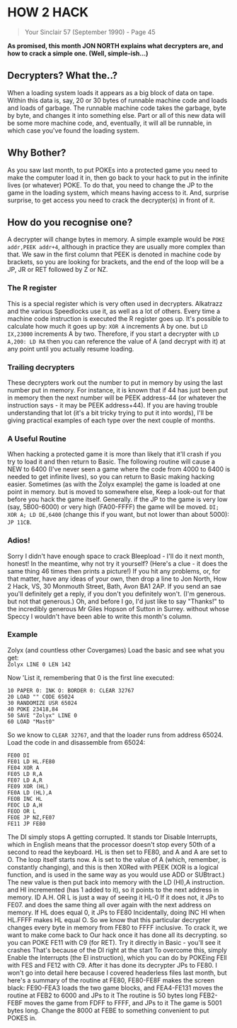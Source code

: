 # HOW 2 HACK
> Your Sinclair 57 (September 1990) - Page 45

**As promised, this month
JON NORTH explains what
decrypters are, and how to
crack a simple one. (Well, simple-ish...)**

## Decrypters? What the..?
When a loading system loads it appears
as a big block of data on tape. Within
this data is, say, 20 or 30 bytes of
runnable machine code and loads and
loads of garbage. The runnable
machine code takes the garbage, byte
by byte, and changes it into something
else. Part or all of this new data will be
some more machine code, and, eventually,
it will all be runnable, in which case you've
found the loading system.

## Why Bother?
As you saw last month, to put POKEs into
a protected game you need to make the
computer load it in, then go back to your
hack to put in the infinite lives (or
whatever) POKE. To do that, you need to
change the JP to the game in the loading
system, which means having access to it.
And, surprise surprise, to get access
you need to crack the decrypter(s) in
front of it.

## How do you recognise one?
A decrypter will change bytes in memory. A
simple example would be `POKE addr,PEEK addr+4`, although in practice they are usually more complex than that.
We saw in the first column that PEEK is
denoted in machine code by brackets, so
you are looking for brackets, and the end
of the loop will be a JP, JR or RET followed
by Z or NZ.

### The R register
This is a special register
which is very often used in
decrypters. Alkatrazz and the various
Speedlocks use it, as well as a lot of
others. Every time a machine code
instruction is executed the R register goes
up. It's possible to calculate how much it
goes up by: `XOR A` increments A by one.
but `LD IX,23000` increments A by two.
Therefore, if you start a decrypter with 
`LD A,200: LD RA` then you can reference the
value of A (and decrypt with it) at any point
until you actually resume loading.

### Trailing decrypters
These decrypters work out the number to
put in memory by using the last number
put in memory. For instance, it is known
that if 44 has just been put in memory then
the next number will be PEEK address-44
(or whatever the instruction says - it may
be PEEK address+44). If you are having
trouble understanding that lot (it's a bit
tricky trying to put it into words), I'll be
giving practical examples of each type over
the next couple of months.

### A Useful Routine
When hacking a protected game it is more
than likely that it'll crash if you try to load it
and then return to Basic. The following
routine will cause a NEW to 6400 (I've
never seen a game where the code from
4000 to 6400 is needed to get infinite
lives), so you can return to Basic making
hacking easier. Sometimes (as with the
Zolyx example) the game is loaded at one
point in memory. but is moved to
somewhere else, Keep a look-out for that
before you hack the game itself. Generally.
if the JP to the game is very low (say,
5B00-6000) or very high (FA00-FFFF) the
game will be moved. `DI; XOR A; LD DE,6400` 
(change this if you want, but not
lower than about 5000): `JP 11CB`.

### Adios!
Sorry I didn't have enough space to crack
Bleepload - I'll do it next month, honest! In
the meantime, why not try it yourself?
(Here's a clue - it does the same thing 46
times then prints a picture!) If you hit any
problems, or, for that matter, have any
ideas of your own, then drop a line to Jon
North, How 2 Hack, VS, 30 Monmouth
Street, Bath, Avon BA1 2AP. If you send
an sae you'll definitely get a reply, if you
don't you definitely won't. (I'm generous.
but not that generous.)
Oh, and before I go, I'd just like to say
"Thanks!" to the incredibly generous Mr
Giles Hopson of Sutton in Surrey. without
whose Speccy I wouldn't have been able
to write this month's column.

### Example
Zolyx (and countless other
Covergames)
Load the basic and see what
you get:  
`Zolyx LINE 0 LEN 142`

Now 'List it, remembering
that 0 is the first line
executed:
```basic
10 PAPER 0: INK O: BORDER 0: CLEAR 32767
20 LOAD "" CODE 65024
30 RANDOMIZE USR 65024
40 POKE 23418,84
50 SAVE "Zolyx" LINE 0
60 LOAD "Mast0"
```
So we know to `CLEAR 32767`, and that the loader
runs from address 65024.  
Load the code in and
disassemble from 65024:

```assembly
FE00 DI
FE01 LD HL.FE80
FE04 XOR A
FE05 LD R,A
FE07 LD A,R
FE09 XOR (HL)
FE0A LD (HL),A
FEOB INC HL
FEOC LD A,H
FEOD OR L
FEOE JP NZ,FE07
FE11 JP FE80
```

The DI simply stops A getting
corrupted. It stands tor
Disable Interrupts, which in
English means that the
processor doesn't stop every
50th of a second to read the
keyboard. HL is then set to
FE80, and A and A are set to
O. The loop itself starts now.
A is set to the value of A
(which, remember, is
constantly changing), and this
is then X0Red with PEEK
(XOR is a logical
function, and is used in the
same way as you would use
ADD or SUBtract.) The new
value is then put back into
memory with the LD (HI),A
instruction. and HI
incremented (has 1 added to
it), so it points to the next
address in memory. ID A.H.
OR L is just a way of seeing it
HL-0 If it does not, it JPs to
FE07. and does the same
thing all over again with the
next address on memory. If HL
does equal 0, it JPs to FE80
Incidentally, doing INC HI
when HL.FFFF makes HL
equal O. So we know that this
particular decrypter changes
every byte in memory from
FE80 to FFFF inclusive. To
crack it, we want to make
come back to Our hack once
it has done all its decrypting.
so you can POKE FE11 with
C9 (for RET). Try it directly in
Basic - you'll see it crashes
That's because of the DI right
at the start To overcome this,
simply Enable the Interrupts
(the El instruction), which you
can do by POKEing FEll
with FES and FE12 with C9.
After it has done its decrypter
JPs to FE80. I won't go into
detail here because I covered
headerless files last month,
but here's a summary of the
routine at FE80,
FE80-FE8F makes the
screen black: FE90-FEA3
loads the two game blocks,
and FEA4-FE131 moves the
routine at FEB2 to 6000 and
JPs to it The routine is 50
bytes long FEB2-FEBF
moves the game from FDFF
to FFFF, and JPs to it The
game is 5001 bytes long.
Change the 8000 at FEBE
to something convenient to
put POKES in.